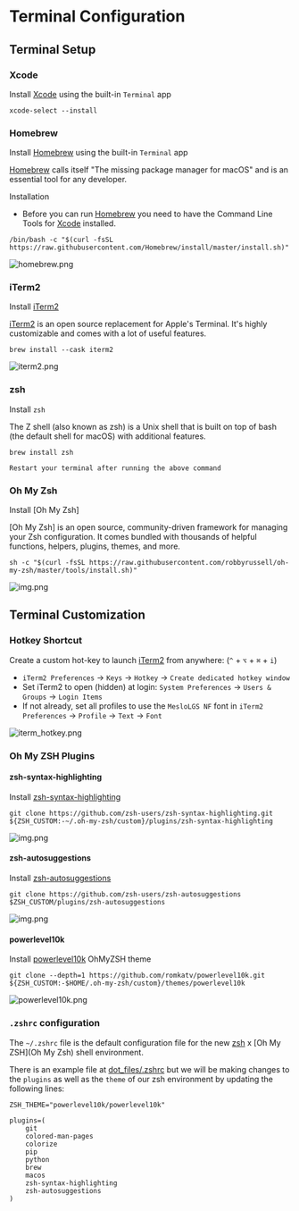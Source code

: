 # Terminal Configuration

## Terminal Setup

### Xcode

Install [Xcode] using the built-in `Terminal` app

```shell
xcode-select --install
```

### Homebrew

Install [Homebrew] using the built-in `Terminal` app

[Homebrew] calls itself "The missing package manager for macOS" and is an essential tool for
any developer.

Installation

- Before you can run [Homebrew] you need to have the Command Line Tools for [Xcode](Xcode)
  installed.

```shell
/bin/bash -c "$(curl -fsSL https://raw.githubusercontent.com/Homebrew/install/master/install.sh)"
```

![homebrew.png](_static/homebrew.png)

### iTerm2

Install [iTerm2]

[iTerm2] is an open source replacement for Apple's Terminal. It's highly customizable and comes
with a lot of useful features.

```shell
brew install --cask iterm2
```

![iterm2.png](_static/iterm2.png)

### zsh

Install `zsh`

The Z shell (also known as zsh) is a Unix shell that is built on top of bash (the default shell
for macOS) with additional features.

```shell
brew install zsh
```

```{note}
Restart your terminal after running the above command
```

### Oh My Zsh

Install [Oh My Zsh]

[Oh My Zsh] is an open source, community-driven framework for managing your Zsh configuration.
It comes bundled with  thousands of helpful functions, helpers, plugins, themes, and more.

 ```shell
 sh -c "$(curl -fsSL https://raw.githubusercontent.com/robbyrussell/oh-my-zsh/master/tools/install.sh)"
 ```

![img.png](_static/oh_my_zsh.png)

## Terminal Customization

### Hotkey Shortcut

Create a custom hot-key to launch [iTerm2] from
anywhere: (`^` + `⌥` + `⌘` + `i`)

- `iTerm2 Preferences` -> `Keys` -> `Hotkey` -> `Create dedicated hotkey window`
- Set iTerm2 to open (hidden) at login: `System Preferences` -> `Users & Groups`
  -> `Login Items`
- If not already, set all profiles to use the `MesloLGS NF` font
  in `iTerm2 Preferences` -> `Profile` -> `Text` -> `Font`

![iterm_hotkey.png](_static/iterm_hotkey.png)

### Oh My ZSH Plugins

#### zsh-syntax-highlighting

Install [zsh-syntax-highlighting]

```shell
git clone https://github.com/zsh-users/zsh-syntax-highlighting.git ${ZSH_CUSTOM:-~/.oh-my-zsh/custom}/plugins/zsh-syntax-highlighting
```

![img.png](_static/zsh_syntax_highlighting.png)

#### zsh-autosuggestions

Install [zsh-autosuggestions]

```shell
git clone https://github.com/zsh-users/zsh-autosuggestions $ZSH_CUSTOM/plugins/zsh-autosuggestions
```

![img.png](_static/zsh_autosuggestions.png)

#### powerlevel10k

Install [powerlevel10k] OhMyZSH theme

```shell
git clone --depth=1 https://github.com/romkatv/powerlevel10k.git ${ZSH_CUSTOM:-$HOME/.oh-my-zsh/custom}/themes/powerlevel10k
```

![powerlevel10k.png](_static/powerlevel10k.png)

### `.zshrc` configuration

The `~/.zshrc` file is the default configuration file for the new [zsh](#zsh) x [Oh My ZSH](Oh My Zsh)
shell environment.

There is an example file at [dot_files/.zshrc](dot_files/zshrc.zsh) but we will be making changes
to the `plugins` as well as the `theme` of our zsh environment by updating the
following lines:

```shell
ZSH_THEME="powerlevel10k/powerlevel10k"
```

```shell
plugins=(
    git
    colored-man-pages
    colorize
    pip
    python
    brew
    macos
    zsh-syntax-highlighting
    zsh-autosuggestions
)
```

[Xcode]: https://sourabhbajaj.com/mac-setup/Xcode/
[Homebrew]: https://brew.sh/
[iTerm2]: https://www.iterm2.com/
[OhMyZsh]: https://github.com/robbyrussell/oh-my-zsh
[zsh-syntax-highlighting]: https://github.com/zsh-users/zsh-syntax-highlighting
[zsh-autosuggestions]: https://github.com/zsh-users/zsh-autosuggestions
[powerlevel10k]: https://github.com/romkatv/powerlevel10k
